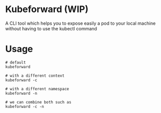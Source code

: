 # Kubeforward (WIP)

A CLI tool which helps you to expose easily a pod to your local machine without having to use the kubectl command

# Usage

```shell
# default
kubeforward

# with a different context
kubeforward -c

# with a different namespace
kubeforward -n

# we can combine both such as
kubeforward -c -n
```
